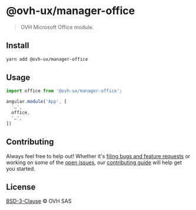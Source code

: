 # @ovh-ux/manager-office

> OVH Microsoft Office module.

## Install

```sh
yarn add @ovh-ux/manager-office
```

## Usage

```js
import office from '@ovh-ux/manager-office';

angular.module('App', [
  '…',
  office,
  '…',
])
```

## Contributing

Always feel free to help out! Whether it's [filing bugs and feature requests](https://github.com/ovh-ux/manager/issues/new) or working on some of the [open issues](https://github.com/ovh-ux/manager/issues), our [contributing guide](CONTRIBUTING.md) will help get you started.

## License

[BSD-3-Clause](LICENSE) © OVH SAS
